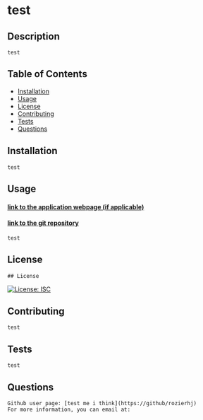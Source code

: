 # test

  ## Description 
    test

  ## Table of Contents

  - [Installation](#installation)
  - [Usage](#usage)
  - [License](#license)
  - [Contributing](#contributing)
  - [Tests](#tests)
  - [Questions](#questions)  

  ## Installation
    test

  ## Usage

  #### [link to the application webpage (if applicable)]()
  #### [link to the git repository]()

    test

  ## License
    ## License
  [![License: ISC](https://img.shields.io/badge/License-ISC-blue.svg)](https://opensource.org/licenses/ISC)
  

  ## Contributing
    test

  ## Tests
    test

  ## Questions
    Github user page: [test me i think](https://github/rozierhj)
    For more information, you can email at: 
  
